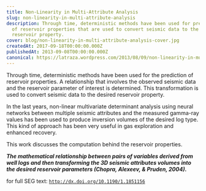 ```yaml
---
title: Non-Linearity in Multi-Attribute Analysis
slug: non-linearity-in-multi-attribute-analysis
description: Through time, deterministic methods have been used for prediction
  of reservoir properties that are used to convert seismic data to the desired
  reservoir property.
cover: blog/non-linearity-in-multi-attribute-analysis-cover.jpg
createdAt: 2017-09-18T00:00:00.000Z
publishedAt: 2013-09-08T00:00:00.000Z
canonical: https://latraza.wordpress.com/2013/08/09/non-linearity-in-multi-attribute-analysis/
---
```

Through time, deterministic methods have been used for the prediction of reservoir properties. A relationship that involves the observed seismic data and the reservoir parameter of interest is determined. This transformation is used to convert seismic data to the desired reservoir property.

In the last years, non-linear multivariate determinant analysis using neural networks between multiple seismic attributes and the measured gamma-ray values has been used to produce inversion volumes of the desired log type. This kind of approach has been very useful in gas exploration and enhanced recovery.

This work discusses the computation behind the reservoir properties.

**_The mathematical relationship between pairs of variables derived from well logs and then transforming the 3D seismic attributes volumes into the desired reservoir parameters (Chopra, Alexeev, & Pruden, 2004)._**

for full SEG text: [`http://dx.doi.org/10.1190/1.1851156`](http://dx.doi.org/10.1190/1.1851156)
